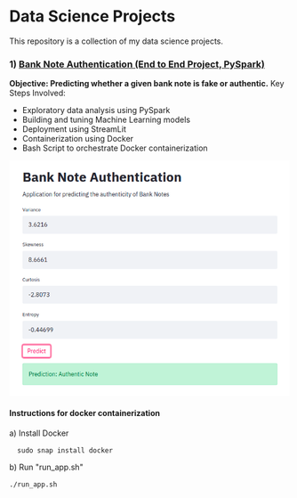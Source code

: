 # Data Science Projects

This repository is a collection of my data science projects. 

### 1) [Bank Note Authentication (End to End Project, PySpark)](https://github.com/holdmygithub/Data-Science/tree/master/EndtoEnd-PySpark-BankNoteAuthentication)
**Objective: Predicting whether a given bank note is fake or authentic.**
Key Steps Involved:

- Exploratory data analysis using PySpark
- Building and tuning Machine Learning models
- Deployment using StreamLit
- Containerization using Docker
- Bash Script to orchestrate Docker containerization

<img src='authenticNote.png'>

#### Instructions for docker containerization

a) Install Docker

      sudo snap install docker
      
b) Run "run_app.sh"

	./run_app.sh

